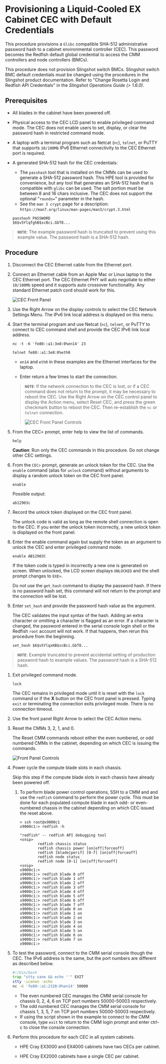 # Provisioning a Liquid-Cooled EX Cabinet CEC with Default Credentials

This procedure provisions a `Glibc` compatible SHA-512 administrative password hash to a cabinet environmental controller (CEC).
This password becomes the Redfish default global credential to access the CMM controllers and node controllers (BMCs).

This procedure does not provision Slingshot switch BMCs. Slingshot switch BMC default credentials must be changed using the procedures
in the Slingshot product documentation. Refer to  "Change Rosetta Login and Redfish API Credentials" in the *Slingshot Operations Guide (> 1.6.0)*.

## Prerequisites

- All blades in the cabinet have been powered off.
- Physical access to the CEC LCD panel to enable privileged command mode. The CEC does not enable users to set, display, or clear the password hash in restricted command mode.
- A laptop with a terminal program such as Netcat (`nc`), `telnet`, or PuTTY that supports `10/100Mb` IPv6 Ethernet connectivity to the CEC Ethernet port is required.
- A generated SHA-512 hash for the CEC credentials:
  - The `passhash` tool that is installed on the CMMs can be used to generate a SHA-512 password hash. This HPE tool is provided for convenience, but any tool
    that generates an SHA-512 hash that is compatible with `glibc` can be used. The salt portion must be between 8 and 16 chars inclusive. The CEC does not support
    the optional "`rounds=`" parameter in the hash.
  - See the `man 3 crypt` page for a description: `https://man7.org/linux/man-pages/man3/crypt.3.html`

  ```screen
  passhash PASSWORD
  $6$v5YlqfghB$scBci.GbT8...
  ```

 > **`NOTE`**: The example password hash is truncated to prevent using this example value. The password hash is a SHA-512 hash.

## Procedure

1. Disconnect the CEC Ethernet cable from the Ethernet port.

1. Connect an Ethernet cable from an Apple Mac or Linux laptop to the CEC Ethernet port. The CEC Ethernet PHY will auto negotiate to either `10/100Mb` speed and it supports
   auto crossover functionality. Any standard Ethernet patch cord should work for this.

   ![CEC Front Panel](../../img/CEC_Front_Panel.svg)

1. Use the Right Arrow on the display controls to select the CEC Network Settings Menu. The IPv6 link local address is displayed on this menu.

1. Start the terminal program and use Netcat (`nc`), `telnet`, or PuTTY to connect to CEC command shell and provide the CEC IPv6 link local address.

   ```screen
   nc -t -6 'fe80::a1:3e8:0%en14' 23
   ```

   ```screen
   telnet fe80::a1:3e8:0%eth0
   ```

   - `en14` and `eth0` in these examples are the Ethernet interfaces for the laptop.

   - Enter return a few times to start the connection.

   > **`NOTE`**: If the network connection to the CEC is lost, or if a CEC command does not return to the prompt, it may be necessary to reboot the CEC. Use the Right Arrow
   > on the CEC control panel to display the Action menu, select Reset CEC, and press the green checkmark button to reboot the CEC. Then re-establish the `nc` or `telnet` connection.
   >
   >  ![CEC Front Panel Controls](../../img/CEC_Display_Controls_CEC_Actions.svg)

1. From the CEC> prompt, enter help to view the list of commands.

   ```screen
   help
   ```

   **Caution**: Run only the CEC commands in this procedure. Do not change other CEC settings.

1. From the `CEC>` prompt, generate an unlock token for the CEC. Use the `enable` command (alias for `unlock` command) without arguments to display a random unlock token on the CEC front panel.

   ```screen
   enable
   ```

   Possible output:

   ```text
   ab12903c
   ```

1. Record the unlock token displayed on the CEC front panel.

   The unlock code is valid as long as the remote shell connection is open to the CEC. If you enter the unlock token incorrectly, a new unlock token is displayed on the front panel.

1. Enter the enable command again but supply the token as an argument to unlock the CEC and enter privileged command mode.

   ```screen
   enable AB12903C
   ```

   If the token code is typed in incorrectly a new one is generated on screen. When unlocked, the LCD screen displays `UNLOCKED` and the shell prompt changes to `EXE>`.

   Do not use the `get_hash` command to display the password hash. If there is no password hash set, this command will not return to the prompt and the connection will be lost.

1. Enter `set_hash` and provide the password hash value as the argument.

    The CEC validates the input syntax of the hash. Adding an extra character or omitting a character is flagged as an error. If a character is changed, the password entered in
    the serial console login shell or the Redfish `root` account will not work. If that happens, then rerun this procedure from the beginning.

    ```screen
    set_hash $6$v5YlqxKB$scBci.GbT8...
    ```

  > **`NOTE`**: Example truncated to prevent accidental setting of production password hash to example values. The password hash is a SHA-512 hash.

1. Exit privileged command mode.

    ```screen
    lock
    ```

    The CEC remains in privileged mode until it is reset with the `lock` command or if the **X** button on the CEC front panel is pressed. Typing `exit` or terminating the
    connection exits privileged mode. There is no connection timeout.

1. Use the front panel Right Arrow to select the CEC Action menu.

1. Reset the CMMs 3, 2, 1, and 0.

    The Reset CMM commands reboot either the even numbered, or odd numbered CMMs in the cabinet, depending on which CEC is issuing the commands.

    ![Front Panel Controls](../../img/CEC_Display_Controls_CEC_Actions.svg)

1. Power cycle the compute blade slots in each chassis.

    Skip this step if the compute blade slots in each chassis have already been powered off.

    1. To perform blade power control operations, SSH to a CMM and and use the `redfish` command to perform the power cycle. This must be done for each populated compute
       blade in each odd- or even-numbered chassis in the cabinet depending on which CEC issued the reset above.

       ```screen
       > ssh root@x9000c1
       x9000c1:> redfish -h

       "redfish" -- redfish API debugging tool
       <snip>
               redfish chassis status
               redfish chassis power [on|off|forceoff]
               redfish [blade|perif] [0-7] [on|off|forceoff]
               redfish node status
               redfish node [0-1] [on|off|forceoff]
       <snip>
       x9000c1:>
       x9000c1:> redfish blade 0 off
       x9000c1:> redfish blade 1 off
       x9000c1:> redfish blade 2 off
       x9000c1:> redfish blade 3 off
       x9000c1:> redfish blade 4 off
       x9000c1:> redfish blade 5 off
       x9000c1:> redfish blade 6 off
       x9000c1:> redfish blade 7 off
       x9000c1:> redfish blade 0 on
       x9000c1:> redfish blade 1 on
       x9000c1:> redfish blade 2 on
       x9000c1:> redfish blade 3 on
       x9000c1:> redfish blade 4 on
       x9000c1:> redfish blade 5 on
       x9000c1:> redfish blade 6 on
       x9000c1:> redfish blade 7 on
       x9000c1:>
       ```

1. To test the password, connect to the CMM serial console though the CEC. The IPv6 address is the same, but the port numbers are different as described below.

      ```bash
      #!/bin/bash
      trap "stty sane && echo ''" EXIT
      stty -icanon -echo
      nc -6 'fe80::a1:2328:0%en14' 50000
      ```

      - The even numbered CEC manages the CMM serial console for chassis 0, 2, 4, 6 on TCP port numbers 50000-50003 respectively.
      - The odd numbered CEC manages the CMM serial console for chassis 1, 3, 5, 7 on TCP port numbers 50000-50003 respectively.
      - If using the script shown in the example to connect to the CMM console, type `exit` to return to the CMM login prompt and enter ctrl-c to close the console connection.

1. Perform this procedure for each CEC in all system cabinets.

    - HPE Cray EX3000 and EX4000 cabinets have two CECs per cabinet.

    - HPE Cray EX2000 cabinets have a single CEC per cabinet.
